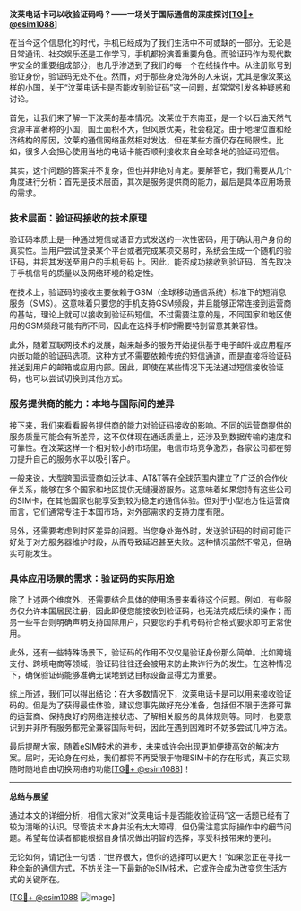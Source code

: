 **汶莱电话卡可以收验证码吗？——一场关于国际通信的深度探讨[[TG💪+ @esim1088](https://t.me/s/esim1088)]**

在当今这个信息化的时代，手机已经成为了我们生活中不可或缺的一部分。无论是日常通讯、社交娱乐还是工作学习，手机都扮演着重要角色。而验证码作为现代数字安全的重要组成部分，也几乎渗透到了我们的每一个在线操作中。从注册账号到验证身份，验证码无处不在。然而，对于那些身处海外的人来说，尤其是像汶莱这样的小国，关于“汶莱电话卡是否能收到验证码”这一问题，却常常引发各种疑惑和讨论。

首先，让我们来了解一下汶莱的基本情况。汶莱位于东南亚，是一个以石油天然气资源丰富著称的小国，国土面积不大，但风景优美，社会稳定。由于地理位置和经济结构的原因，汶莱的通信网络虽然相对发达，但在某些方面仍存在局限性。比如，很多人会担心使用当地的电话卡能否顺利接收来自全球各地的验证码短信。

其实，这个问题的答案并不复杂，但也并非绝对肯定。要解答它，我们需要从几个角度进行分析：首先是技术层面，其次是服务提供商的能力，最后是具体应用场景的需求。

### 技术层面：验证码接收的技术原理

验证码本质上是一种通过短信或语音方式发送的一次性密码，用于确认用户身份的真实性。当用户尝试登录某个平台或者完成某项交易时，系统会生成一个随机的验证码，并将其发送至用户的手机号码上。因此，能否成功接收到验证码，首先取决于手机信号的质量以及网络环境的稳定性。

在技术上，验证码的接收主要依赖于GSM（全球移动通信系统）标准下的短消息服务（SMS）。这意味着只要您的手机支持GSM频段，并且能够正常连接到运营商的基站，理论上就可以接收到验证码短信。不过需要注意的是，不同国家和地区使用的GSM频段可能有所不同，因此在选择手机时需要特别留意其兼容性。

此外，随着互联网技术的发展，越来越多的服务开始提供基于电子邮件或应用程序内嵌功能的验证码选项。这种方式不需要依赖传统的短信通道，而是直接将验证码推送到用户的邮箱或应用内部。因此，即使在某些情况下无法通过短信接收验证码，也可以尝试切换到其他方式。

### 服务提供商的能力：本地与国际间的差异

接下来，我们来看看服务提供商的能力对验证码接收的影响。不同的运营商提供的服务质量可能会有所差异，这不仅体现在通话质量上，还涉及到数据传输的速度和可靠性。在汶莱这样一个相对较小的市场里，电信市场竞争激烈，各家公司都在努力提升自己的服务水平以吸引客户。

一般来说，大型跨国运营商如沃达丰、AT&T等在全球范围内建立了广泛的合作伙伴关系，能够在多个国家和地区提供无缝漫游服务。这意味着如果您持有这些公司的SIM卡，在其他国家也能享受到较为稳定的通信体验。但对于小型地方性运营商而言，它们通常专注于本国市场，对外部需求的支持力度有限。

另外，还需要考虑到时区差异的问题。当您身处海外时，发送验证码的时间可能正好处于对方服务器维护时段，从而导致延迟甚至失败。这种情况虽然不常见，但确实可能发生。

### 具体应用场景的需求：验证码的实际用途

除了上述两个维度外，还需要结合具体的使用场景来看待这个问题。例如，有些服务仅允许本国居民注册，因此即便您能接收到验证码，也无法完成后续的操作；而另一些平台则明确声明支持国际用户，只要您的手机号码符合格式要求即可正常使用。

此外，还有一些特殊场景下，验证码的作用不仅仅是验证身份那么简单。比如跨境支付、跨境电商等领域，验证码往往还会被用来防止欺诈行为的发生。在这种情况下，确保验证码能够准确无误地到达目标设备显得尤为重要。

综上所述，我们可以得出结论：在大多数情况下，汶莱电话卡是可以用来接收验证码的。但是为了获得最佳体验，建议您事先做好充分准备，包括但不限于选择可靠的运营商、保持良好的网络连接状态、了解相关服务的具体规则等。同时，也要意识到并非所有服务都完全兼容国际号码，因此在遇到困难时不妨多尝试几种方法。

最后提醒大家，随着eSIM技术的进步，未来或许会出现更加便捷高效的解决方案。届时，无论身在何处，我们都将不再受限于物理SIM卡的存在形式，真正实现随时随地自由切换网络的功能[[TG💪+ @esim1088](https://t.me/s/esim1088)]！

---

**总结与展望**

通过本文的详细分析，相信大家对“汶莱电话卡是否能收验证码”这一话题已经有了较为清晰的认识。尽管技术本身并没有太大障碍，但仍需注意实际操作中的细节问题。希望每位读者都能根据自身情况做出明智的选择，享受科技带来的便利。

无论如何，请记住一句话：“世界很大，但你的选择可以更大！”如果您正在寻找一种全新的通信方式，不妨关注一下最新的eSIM技术，它或许会成为改变您生活方式的关键所在。

[[TG💪+ @esim1088](https://t.me/s/esim1088) ![Image](https://i.postimg.cc/4NQfJmqS/Snipaste-2025-05-13-00-14-12.png)]